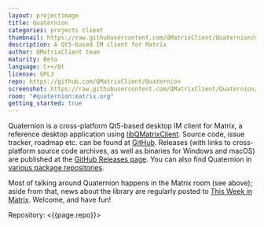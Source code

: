 ```yaml
---
layout: projectimage
title: Quaternion
categories: projects client
thumbnail: https://raw.githubusercontent.com/QMatrixClient/Quaternion/master/quaternion.png
description: A Qt5-based IM client for Matrix
author: QMatrixClient team
maturity: Beta
language: C++/Qt
license: GPL3
repo: https://github.com/QMatrixClient/Quaternion
screenshot: https://raw.githubusercontent.com/QMatrixClient/Quaternion/master/quaternion.png
room: "#quaternion:matrix.org"
getting_started: true
---
```


Quaternion is a cross-platform Qt5-based desktop IM client for Matrix, a reference desktop application using [libQMatrixClient](https://matrix.org/docs/projects/sdk/libqmatrixclient.html). Source code, issue tracker, roadmap etc. can be found at [GitHub](https://github.com/QMatrixClient/Quaternion). Releases (with links to cross-platform source code archives, as well as binaries for Windows and macOS) are published at the [GitHub Releases page](https://github.com/QMatrixClient/Quaternion/releases). You can also find Quaternion in [various package repositories](https://repology.org/metapackage/quaternion/information).

Most of talking around Quaternion happens in the Matrix room (see above); aside from that, news about the library are regularly posted to [This Week in Matrix](https://matrix.org/blog/category/this-week-in-matrix/). Welcome, and have fun!

Repository: <{{page.repo}}>
